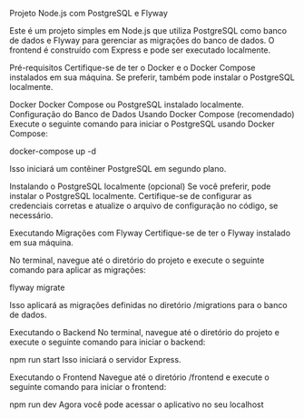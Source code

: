 
Projeto Node.js com PostgreSQL e Flyway

Este é um projeto simples em Node.js que utiliza PostgreSQL como banco de dados e Flyway para gerenciar as migrações do banco de dados. O frontend é construído com Express e pode ser executado localmente.

Pré-requisitos
Certifique-se de ter o Docker e o Docker Compose instalados em sua máquina. Se preferir, também pode instalar o PostgreSQL localmente.

Docker
Docker Compose ou PostgreSQL instalado localmente.
Configuração do Banco de Dados
Usando Docker Compose (recomendado)
Execute o seguinte comando para iniciar o PostgreSQL usando Docker Compose:

docker-compose up -d

Isso iniciará um contêiner PostgreSQL em segundo plano.

Instalando o PostgreSQL localmente (opcional)
Se você preferir, pode instalar o PostgreSQL localmente. Certifique-se de configurar as credenciais corretas e atualize o arquivo de configuração no código, se necessário.

Executando Migrações com Flyway
Certifique-se de ter o Flyway instalado em sua máquina.

No terminal, navegue até o diretório do projeto e execute o seguinte comando para aplicar as migrações:

flyway migrate

Isso aplicará as migrações definidas no diretório /migrations para o banco de dados.

Executando o Backend
No terminal, navegue até o diretório do projeto e execute o seguinte comando para iniciar o backend:

npm run start
Isso iniciará o servidor Express.

Executando o Frontend
Navegue até o diretório /frontend e execute o seguinte comando para iniciar o frontend:

npm run dev
Agora você pode acessar o aplicativo no seu localhost
